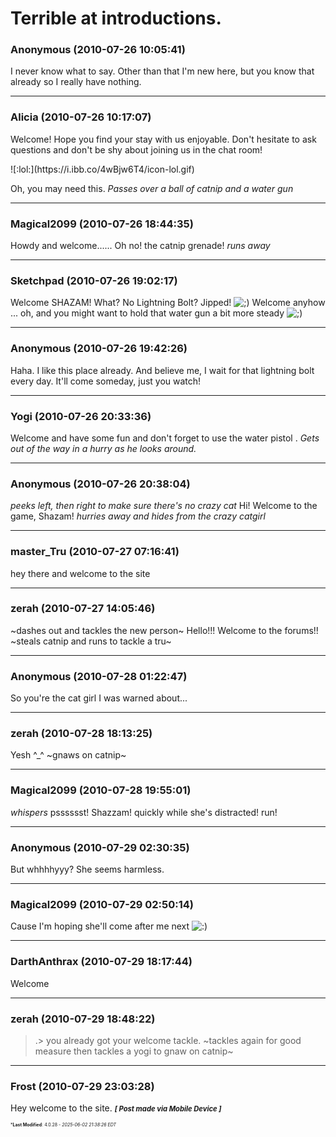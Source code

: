 # Terrible at introductions.

### **Anonymous** (2010-07-26 10:05:41)

I never know what to say.
Other than that I'm new here, but you know that already so I really have nothing.

---

### **Alicia** (2010-07-26 10:17:07)

Welcome!
Hope you find your stay with us enjoyable. Don't hesitate to ask questions and don't be shy about joining us in the chat room!
<!-- s:lol: -->![:lol:](https://i.ibb.co/4wBjw6T4/icon-lol.gif)<!-- s:lol: -->
Oh, you may need this. *Passes over a ball of catnip and a water gun*

---

### **Magical2099** (2010-07-26 18:44:35)

Howdy and welcome...... Oh no! the catnip grenade! *runs away*

---

### **Sketchpad** (2010-07-26 19:02:17)

Welcome SHAZAM!
*<waits for the lightning bolt from The Wizard>*
What? No Lightning Bolt? Jipped! <!-- s;) -->![;)](https://i.ibb.co/GfkGswQC/icon-e-wink.gif)<!-- s;) --> Welcome anyhow ... oh, and you might want to hold that water gun a bit more steady <!-- s;) -->![;)](https://i.ibb.co/GfkGswQC/icon-e-wink.gif)<!-- s;) -->

---

### **Anonymous** (2010-07-26 19:42:26)

Haha. I like this place already.
And believe me, I wait for that lightning bolt every day.
It'll come someday, just you watch!

---

### **Yogi** (2010-07-26 20:33:36)

Welcome and have some fun and don't forget to use the water pistol .
*Gets out of the way in a hurry as he looks around.*

---

### **Anonymous** (2010-07-26 20:38:04)

*peeks left, then right to make sure there's no crazy cat*
Hi! Welcome to the game, Shazam!
*hurries away and hides from the crazy catgirl*

---

### **master_Tru** (2010-07-27 07:16:41)

hey there and welcome to the site

---

### **zerah** (2010-07-27 14:05:46)

~dashes out and tackles the new person~ Hello!!! Welcome to the forums!! ~steals catnip and runs to tackle a tru~

---

### **Anonymous** (2010-07-28 01:22:47)

So you're the cat girl I was warned about...

---

### **zerah** (2010-07-28 18:13:25)

Yesh ^_^ ~gnaws on catnip~

---

### **Magical2099** (2010-07-28 19:55:01)

*whispers* psssssst! Shazzam! quickly while she's distracted! run!

---

### **Anonymous** (2010-07-29 02:30:35)

But whhhhyyy?
She seems harmless.

---

### **Magical2099** (2010-07-29 02:50:14)

Cause I'm hoping she'll come after me next <!-- s:) -->![:)](https://i.ibb.co/8LPNcWCM/icon-e-smile.gif)<!-- s:) -->

---

### **DarthAnthrax** (2010-07-29 18:17:44)

Welcome

---

### **zerah** (2010-07-29 18:48:22)

>.> you already got your welcome tackle. ~tackles again for good measure then tackles a yogi to gnaw on catnip~

---

### **Frost** (2010-07-29 23:03:28)

Hey welcome to the site.
<span style="font-size: 0.80em;">***[ Post made via Mobile Device ]***</span>



<span style="font-size: 0.5em;">***Last Modified**: 4.0.28 - *2025-06-02 21:38:26 EDT*</span>